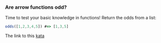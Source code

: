 ### Are arrow functions odd?

Time to test your basic knowledge in functions! Return the odds from a list:
```javascript
odds([1,2,3,4,5]) #=> [1,3,5]
```

The link to this [kata](https://www.codewars.com/kata/are-arrow-functions-odd/javascript)
